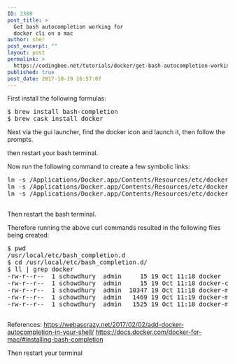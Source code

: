 ```yaml
---
ID: 2388
post_title: >
  Get bash autocompletion working for
  docker cli on a mac
author: sher
post_excerpt: ""
layout: post
permalink: >
  https://codingbee.net/tutorials/docker/get-bash-autocompletion-working-for-docker-cli-on-a-mac
published: true
post_date: 2017-10-19 16:57:07
---
```

First install the following formulas:

<pre>
$ brew install bash-completion
$ brew cask install docker
</pre>

Next via the gui launcher, find the docker icon and launch it, then follow the prompts. 

then restart your bash terminal. 

Now run the following command to create a few symbolic links:

<pre>
ln -s /Applications/Docker.app/Contents/Resources/etc/docker.bash-completion /usr/local/etc/bash_completion.d/docker
ln -s /Applications/Docker.app/Contents/Resources/etc/docker-machine.bash-completion /usr/local/etc/bash_completion.d/docker-machine
ln -s /Applications/Docker.app/Contents/Resources/etc/docker-compose.bash-completion /usr/local/etc/bash_completion.d/docker-compose

</pre>

Then restart the bash terminal. 


Therefore running the above curl commands resulted in the following files being created:

<pre>
$ pwd
/usr/local/etc/bash_completion.d
$ cd /usr/local/etc/bash_completion.d/
$ ll | grep docker
-rw-r--r--  1 schowdhury  admin     15 19 Oct 11:18 docker
-rw-r--r--  1 schowdhury  admin     15 19 Oct 11:18 docker-compose
-rw-r--r--  1 schowdhury  admin  10347 19 Oct 11:18 docker-machine
-rw-r--r--  1 schowdhury  admin   1469 19 Oct 11:19 docker-machine-prompt
-rw-r--r--  1 schowdhury  admin   1525 19 Oct 11:18 docker-machine-wrapper

</pre>

References:
<a href="https://webascrazy.net/2017/02/02/add-docker-autocompletion-in-your-shell/" rel="nofollow">https://webascrazy.net/2017/02/02/add-docker-autocompletion-in-your-shell/</a>
<a href="https://docs.docker.com/docker-for-mac/#installing-bash-completion" rel="nofollow">https://docs.docker.com/docker-for-mac/#installing-bash-completion</a>





Then restart your terminal